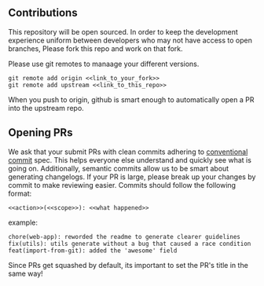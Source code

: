 
## Contributions

This repository will be open sourced. In order to keep the development experience uniform between developers who may not have access to open branches, Please fork this repo and work on that fork.


Please use git remotes to manaage your different versions.
```
git remote add origin <<link_to_your_fork>>
git remote add upstream <<link_to_this_repo>>
```

When you push to origin, github is smart enough to automatically open a PR into the upstream repo.


## Opening PRs

We ask that your submit PRs with clean commits adhering to [conventional commit](https://www.conventionalcommits.org/en/v1.0.0/) spec. This helps everyone else understand and quickly see what is going on. Additionally, semantic commits allow us to be smart about generating changelogs. If your PR is large, please break up your changes by commit to make reviewing easier. Commits should follow the following format:

```
<<action>>(<<scope>>): <<what happened>>
```

example:
```
chore(web-app): reworded the readme to generate clearer guidelines
fix(utils): utils generate without a bug that caused a race condition
feat(import-from-git): added the 'awesome' field
```

Since PRs get squashed by default, its important to set the PR's title in the same way!
